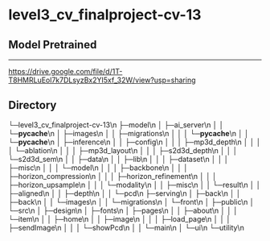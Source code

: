 # level3_cv_finalproject-cv-13



## Model Pretrained
---
https://drive.google.com/file/d/1T-T8HMRLuEol7k7DLsyzBx2YI5xf_32W/view?usp=sharing


## Directory
└─level3_cv_finalproject-cv-13\n
    ├─model\n
    │  ├─ai_server\n
    │  │  └─__pycache__\n
    │  ├─images\n
    │  │  ├─migrations\n
    │  │  │  └─__pycache__\n
    │  │  └─__pycache__\n
    │  ├─inference\n
    │  │  ├─config\n
    │  │  │  ├─mp3d_depth\n
    │  │  │  │  └─ablation\n
    │  │  │  ├─mp3d_layout\n
    │  │  │  ├─s2d3d_depth\n
    │  │  │  └─s2d3d_sem\n
    │  │  ├─data\n
    │  │  ├─lib\n
    │  │  │  ├─dataset\n
    │  │  │  ├─misc\n
    │  │  │  └─model\n
    │  │  │      ├─backbone\n
    │  │  │      ├─horizon_compression\n
    │  │  │      ├─horizon_refinement\n
    │  │  │      ├─horizon_upsample\n
    │  │  │      └─modality\n
    │  │  ├─misc\n
    │  │  └─result\n
    │  │      ├─aligned\n
    │  │      ├─depth\n
    │  │      └─pcd\n
    ├─serving\n
    │  ├─back\n
    │  │  ├─back\n
    │  │  └─images\n
    │  │      └─migrations\n
    │  └─front\n
    │      ├─public\n
    │      └─src\n
    │          ├─design\n
    │          ├─fonts\n
    │          ├─pages\n
    │          │  ├─about\n
    │          │  │  └─item\n
    │          │  ├─home\n
    │          │  ├─image\n
    │          │  │  ├─load_page\n
    │          │  │  ├─sendImage\n
    │          │  │  └─showPcd\n
    │          │  └─main\n
    │          └─ui\n
    └─utility\n

